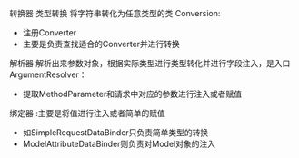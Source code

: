 
转换器 
类型转换 将字符串转化为任意类型的类
Conversion:
- 注册Converter
- 主要是负责查找适合的Converter并进行转换

解析器 解析出来参数对象，根据实际类型进行类型转化并进行字段注入，是入口
ArgumentResolver：
- 提取MethodParameter和请求中对应的参数进行注入或者赋值
    

绑定器 :主要是将值进行注入或者简单的赋值
- 如SimpleRequestDataBinder只负责简单类型的转换
- ModelAttributeDataBinder则负责对Model对象的注入
  

